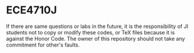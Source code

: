 # ECE4710J
If there are same questions or labs in the future, it is the responsibility of JI students not to copy or modify these codes, or TeX files because it is against the Honor Code.
The owner of this repository should not take any commitment for other's faults.
